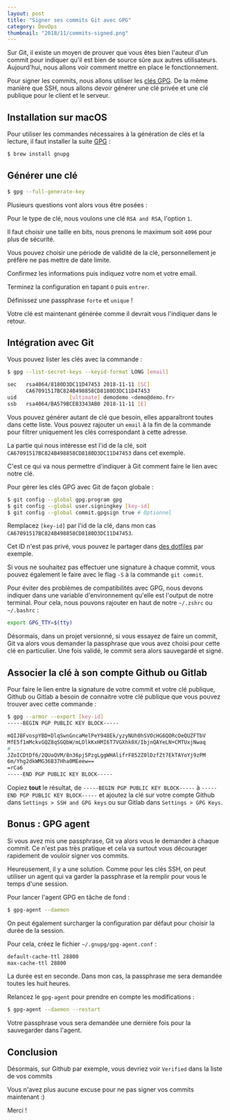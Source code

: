 ```yaml
---
layout: post
title: "Signer ses commits Git avec GPG"
category: DevOps
thumbnail: "2018/11/commits-signed.png"
---
```


Sur Git, il existe un moyen de prouver que vous êtes bien l'auteur d'un commit pour indiquer qu'il est bien de source sûre aux autres utilisateurs. Aujourd'hui, nous allons voir comment mettre en place le fonctionnement.

Pour signer les commits, nous allons utiliser les [clés GPG](https://en.wikipedia.org/wiki/GNU_Privacy_Guard). De la même manière que SSH, nous allons devoir générer une clé privée et une clé publique pour le client et le serveur.

## Installation sur macOS

Pour utiliser les commandes nécessaires à la génération de clés et la lecture, il faut installer la suite [GPG](https://www.gnupg.org) :

```bash
$ brew install gnupg
```

## Générer une clé

```bash
$ gpg --full-generate-key
```

Plusieurs questions vont alors vous être posées :

Pour le type de clé, nous voulons une clé `RSA and RSA`, l'option `1`.

Il faut choisir une taille en bits, nous prenons le maximum soit `4096` pour plus de sécurité.

Vous pouvez choisir une période de validité de la clé, personnellement je préfère ne pas mettre de date limite.

Confirmez les informations puis indiquez votre nom et votre email.

Terminez la configuration en tapant `O` puis `entrer`.

Définissez une passphrase `forte` et `unique` !

Votre clé est maintenant générée comme il devrait vous l'indiquer dans le retour.

## Intégration avec Git

Vous pouvez lister les clés avec la commande :

```bash
$ gpg --list-secret-keys --keyid-format LONG [email]

sec   rsa4064/8180D3DC11D47453 2018-11-11 [SC]
      CA67091517BC824B498858CD8180D3DC11D47453
uid                 [ultimate] demodemo <demo@demo.fr>
ssb   rsa4064/BA579BCEB3343AB0 2018-11-11 [E]

```

Vous pouvez générer autant de clé que besoin, elles apparaîtront toutes dans cette liste. Vous pouvez rajouter un `email` à la fin de la commande pour filtrer uniquement les clés correspondant à cette adresse.

La partie qui nous intéresse est l'id de la clé, soit `CA67091517BC824B498858CD8180D3DC11D47453` dans cet exemple.

C'est ce qui va nous permettre d'indiquer à Git comment faire le lien avec notre clé.

Pour gérer les clés GPG avec Git de façon globale :

```bash
$ git config --global gpg.program gpg
$ git config --global user.signingkey [key-id]
$ git config --global commit.gpgsign true # Optionnel
```

Remplacez `[key-id]` par l'id de la clé, dans mon cas `CA67091517BC824B498858CD8180D3DC11D47453`.

Cet ID n'est pas privé, vous pouvez le partager dans [des dotfiles](bien-configurer-son-environnement-de-developpement) par exemple.

Si vous ne souhaitez pas effectuer une signature à chaque commit, vous pouvez également le faire avec le flag `-S` à la commande `git commit`.

Pour éviter des problèmes de compatibilités avec GPG, nous devons indiquer dans une variable d'environnement qu'elle est l'output de notre terminal. Pour cela, nous pouvons rajouter en haut de notre `~/.zshrc` ou `~/.bashrc` :

```bash
export GPG_TTY=$(tty)
```

Désormais, dans un projet versionné, si vous essayez de faire un commit, Git va alors vous demander la passphrase que vous avez choisi pour cette clé en particulier. Une fois validé, le commit sera alors sauvegardé et signé.

## Associer la clé à son compte Github ou Gitlab

Pour faire le lien entre la signature de votre commit et votre clé publique, Github ou Gitlab a besoin de connaitre votre clé publique que vous pouvez trouver avec cette commande :

```bash
$ gpg --armor --export [key-id]
-----BEGIN PGP PUBLIC KEY BLOCK-----

mQIJBFvospYBD+DlqSwnGncaMelPeY948Ek/yzyNUh0hSVOcHG6QORcOeQUZFTbV
MfE5f1mMckvGQZ8qSGQbW/mLOlkKxHMI6T7VGXhk0X/IbjnQAYeLN+CMTUxjNwaq
# ...
JZoICDtDf6/2QUoQVM/8n36pj5PzgLggWHAlifrF852Z0lDzfZt7EkTAYoYj9zPM
6m/Yhg2dkWMG36B37Hha0MEeew==
=rCa6
-----END PGP PUBLIC KEY BLOCK-----
```

Copiez **tout** le résultat, de `-----BEGIN PGP PUBLIC KEY BLOCK-----` à `-----END PGP PUBLIC KEY BLOCK-----` et ajoutez la clé sur votre compte Github dans `Settings > SSH and GPG keys` ou sur Gitlab dans `Settings > GPG Keys`.

## Bonus : GPG agent

Si vous avez mis une passphrase, Git va alors vous le demander à chaque commit. Ce n'est pas très pratique et cela va surtout vous décourager rapidement de vouloir signer vos commits.

Heureusement, il y a une solution. Comme pour les clés SSH, on peut utiliser un agent qui va garder la passphrase et la remplir pour vous le temps d'une session.

Pour lancer l'agent GPG en tâche de fond :

```bash
$ gpg-agent --daemon
```

On peut également surcharger la configuration par défaut pour choisir la durée de la session.

Pour cela, créez le fichier `~/.gnupg/gpg-agent.conf` :

```bash
default-cache-ttl 28800
max-cache-ttl 28800
```

La durée est en seconde. Dans mon cas, la passphrase me sera demandée toutes les huit heures.

Relancez le `gpg-agent` pour prendre en compte les modifications :

```bash
$ gpg-agent --daemon --restart
```

Votre passphrase vous sera demandée une dernière fois pour la sauvegarder dans l'agent.

## Conclusion

Désormais, sur Github par exemple, vous devriez voir `Verified` dans la liste de vos commits

Vous n'avez plus aucune excuse pour ne pas signer vos commits maintenant :)

Merci !
